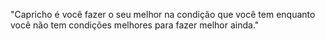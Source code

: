 "Capricho é você fazer o seu melhor na condição que você tem enquanto você não tem condições melhores para fazer melhor ainda."
